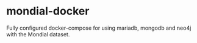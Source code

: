 # mondial-docker
Fully configured docker-compose for using mariadb, mongodb and neo4j with the Mondial dataset.
